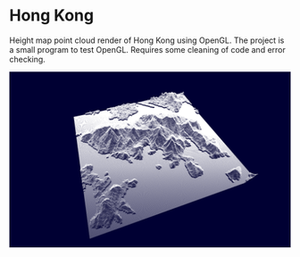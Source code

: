 # Hong Kong

Height map point cloud render of Hong Kong using OpenGL. The project is a small program to test OpenGL.
Requires some cleaning of code and error checking.

![Point cloud of Hong Kong](https://github.com/LJKos/hongkong-render/blob/master/hongkong-point-cloud.png)
